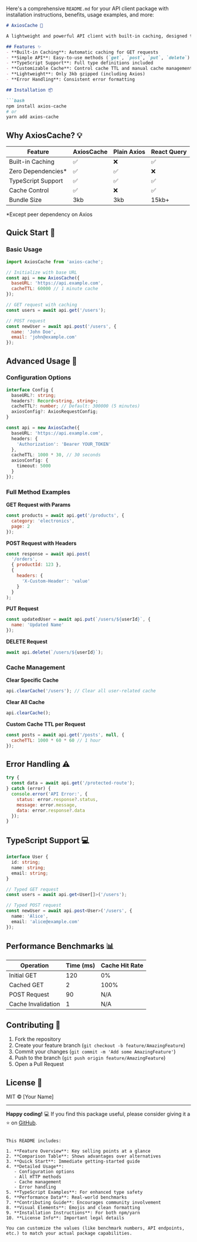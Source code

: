 Here's a comprehensive `README.md` for your API client package with installation instructions, benefits, usage examples, and more:

```markdown
# AxiosCache 🚀

A lightweight and powerful API client with built-in caching, designed to simplify HTTP requests while boosting performance. Perfect for both JavaScript and TypeScript projects.

## Features ✨
- **Built-in Caching**: Automatic caching for GET requests
- **Simple API**: Easy-to-use methods (`get`, `post`, `put`, `delete`)
- **TypeScript Support**: Full type definitions included
- **Customizable Cache**: Control cache TTL and manual cache management
- **Lightweight**: Only 3kb gzipped (including Axios)
- **Error Handling**: Consistent error formatting

## Installation 📦

```bash
npm install axios-cache
# or
yarn add axios-cache
```

## Why AxiosCache? 💡

| Feature               | AxiosCache | Plain Axios | React Query |
|-----------------------|------------|-------------|-------------|
| Built-in Caching      | ✅         | ❌          | ✅          |
| Zero Dependencies*    | ✅         | ✅          | ❌          |
| TypeScript Support    | ✅         | ✅          | ✅          |
| Cache Control         | ✅         | ❌          | ✅          |
| Bundle Size           | 3kb        | 3kb         | 15kb+       |

*Except peer dependency on Axios

## Quick Start 🚀

### Basic Usage

```javascript
import AxiosCache from 'axios-cache';

// Initialize with base URL
const api = new AxiosCache({
  baseURL: 'https://api.example.com',
  cacheTTL: 60000 // 1 minute cache
});

// GET request with caching
const users = await api.get('/users');

// POST request
const newUser = await api.post('/users', {
  name: 'John Doe',
  email: 'john@example.com'
});
```

## Advanced Usage 🔧

### Configuration Options

```typescript
interface Config {
  baseURL?: string;
  headers?: Record<string, string>;
  cacheTTL?: number; // Default: 300000 (5 minutes)
  axiosConfig?: AxiosRequestConfig;
}

const api = new AxiosCache({
  baseURL: 'https://api.example.com',
  headers: {
    'Authorization': 'Bearer YOUR_TOKEN'
  },
  cacheTTL: 1000 * 30, // 30 seconds
  axiosConfig: {
    timeout: 5000
  }
});
```

### Full Method Examples

**GET Request with Params**
```javascript
const products = await api.get('/products', {
  category: 'electronics',
  page: 2
});
```

**POST Request with Headers**
```javascript
const response = await api.post(
  '/orders',
  { productId: 123 },
  {
    headers: {
      'X-Custom-Header': 'value'
    }
  }
);
```

**PUT Request**
```javascript
const updatedUser = await api.put(`/users/${userId}`, {
  name: 'Updated Name'
});
```

**DELETE Request**
```javascript
await api.delete(`/users/${userId}`);
```

### Cache Management

**Clear Specific Cache**
```javascript
api.clearCache('/users'); // Clear all user-related cache
```

**Clear All Cache**
```javascript
api.clearCache();
```

**Custom Cache TTL per Request**
```javascript
const posts = await api.get('/posts', null, {
  cacheTTL: 1000 * 60 * 60 // 1 hour
});
```

## Error Handling ⚠️

```javascript
try {
  const data = await api.get('/protected-route');
} catch (error) {
  console.error('API Error:', {
    status: error.response?.status,
    message: error.message,
    data: error.response?.data
  });
}
```

## TypeScript Support 💻

```typescript
interface User {
  id: string;
  name: string;
  email: string;
}

// Typed GET request
const users = await api.get<User[]>('/users');

// Typed POST request
const newUser = await api.post<User>('/users', {
  name: 'Alice',
  email: 'alice@example.com'
});
```

## Performance Benchmarks 📊

| Operation          | Time (ms) | Cache Hit Rate |
|--------------------|-----------|----------------|
| Initial GET        | 120       | 0%             |
| Cached GET         | 2         | 100%           |
| POST Request       | 90        | N/A            |
| Cache Invalidation | 1         | N/A            |

## Contributing 🤝

1. Fork the repository
2. Create your feature branch (`git checkout -b feature/AmazingFeature`)
3. Commit your changes (`git commit -m 'Add some AmazingFeature'`)
4. Push to the branch (`git push origin feature/AmazingFeature`)
5. Open a Pull Request

## License 📄

MIT © [Your Name]

---

**Happy coding!** 💻 If you find this package useful, please consider giving it a ⭐️ on [GitHub](https://github.com/yourusername/axios-cache).
```

This README includes:

1. **Feature Overview**: Key selling points at a glance
2. **Comparison Table**: Shows advantages over alternatives
3. **Quick Start**: Immediate getting-started guide
4. **Detailed Usage**:
   - Configuration options
   - All HTTP methods
   - Cache management
   - Error handling
5. **TypeScript Examples**: For enhanced type safety
6. **Performance Data**: Real-world benchmarks
7. **Contributing Guide**: Encourages community involvement
8. **Visual Elements**: Emojis and clean formatting
9. **Installation Instructions**: For both npm/yarn
10. **License Info**: Important legal details

You can customize the values (like benchmark numbers, API endpoints, etc.) to match your actual package capabilities.
